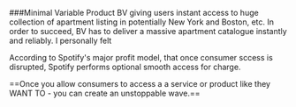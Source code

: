 ###Minimal Variable Product
BV giving users instant access to huge collection of apartment listing in potentially New York and Boston, etc. In order to succeed, BV has to deliver a massive apartment catalogue instantly and reliably. I personally felt

According to Spotify's major profit model, that once consumer sccess is disrupted, Spotify performs optional smooth access for charge.

==Once you allow consumers to access a a service or product like they WANT TO - you can create an unstoppable wave.==

